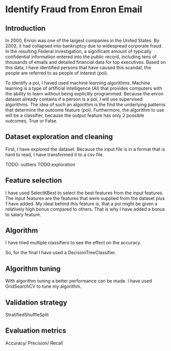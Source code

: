 # Identify Fraud from Enron Email

## Introduction

In 2000, Enron was one of the largest companies in the United States. By 2002, it had collapsed into bankruptcy due to widespread corporate fraud. 
In the resulting Federal investigation, a significant amount of typically confidential information entered into the public record, including tens of thousands of emails 
and detailed financial data for top executives. Based on this data, I have identified persons that have caused this scandal, the people are referred to as people 
of interest (poi).

To identify a poi, I haved used machine learning algorithms. Machine learning is a type of artificial intelligence (AI) 
that provides computers with the ability to learn without being explicitly programmed. Because the enron dataset already contains if a person is 
a poi, I will use supervised algorithms. The idea of such an algorithm is the find the underlying patterns that determine the outcome feature (poi). 
Furthermore, the algorithm to use will be a classifier, because the output feature has only 2 possible outcomes, True or False.


## Dataset exploration and cleaning

First, I have explored the dataset. Because the input file is in a format that is hard to read, I have transformed it to a csv file.

TODO: outliers
TODO:exploration

## Feature selection

I have used SelectKBest to select the best features from the input features. The input features are the features that were supplied from the dataset plus 1 have added. 
My ideal behind this feature is, that a poi might be given a relatively high bonus compared to others. That is why I have added a bonus to salary feature.


## Algorithm

I have tried multiple classifiers to see the effect on the accuracy. 

So, for the final I have used a DecisionTreeClassifier.


## Algorithm tuning

With algorithm tuning a better performance can be made.
I have used GridSearchCV to tune my algorithm.


## Validation strategy

StratifiedShuffleSplit


## Evaluation metrics

Accuracy/ Precision/ Recall